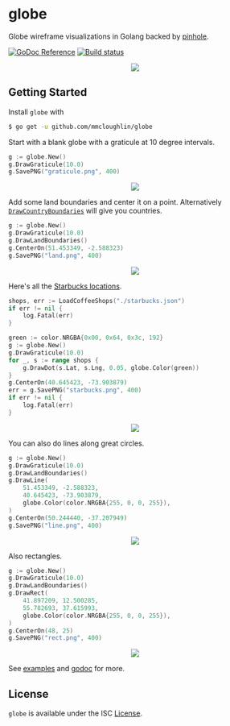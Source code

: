 # globe

Globe wireframe visualizations in Golang backed by
[pinhole](https://github.com/tidwall/pinhole).

[![GoDoc Reference](http://img.shields.io/badge/godoc-reference-5272B4.svg?style=flat-square)](http://godoc.org/github.com/mmcloughlin/globe)
[![Build status](https://img.shields.io/travis/mmcloughlin/globe.svg?style=flat-square)](https://travis-ci.org/mmcloughlin/globe)





<p align="center"><img src="http://i.imgur.com/1xkWn2v.png" /></p>

## Getting Started

Install `globe` with

```sh
$ go get -u github.com/mmcloughlin/globe
```

Start with a blank globe with a graticule at 10 degree intervals.

```go
g := globe.New()
g.DrawGraticule(10.0)
g.SavePNG("graticule.png", 400)
```
<p align="center"><img src="http://i.imgur.com/XcfK1VI.png" /></p>

Add some land boundaries and center it on a point. Alternatively
[`DrawCountryBoundaries`](https://godoc.org/github.com/mmcloughlin/globe#Globe.DrawCountryBoundaries)
will give you countries.

```go
g := globe.New()
g.DrawGraticule(10.0)
g.DrawLandBoundaries()
g.CenterOn(51.453349, -2.588323)
g.SavePNG("land.png", 400)
```
<p align="center"><img src="http://i.imgur.com/VNsNySI.png" /></p>

Here's all the [Starbucks locations](https://github.com/mmcloughlin/starbucks).

```go
shops, err := LoadCoffeeShops("./starbucks.json")
if err != nil {
	log.Fatal(err)
}

green := color.NRGBA{0x00, 0x64, 0x3c, 192}
g := globe.New()
g.DrawGraticule(10.0)
for _, s := range shops {
	g.DrawDot(s.Lat, s.Lng, 0.05, globe.Color(green))
}
g.CenterOn(40.645423, -73.903879)
err = g.SavePNG("starbucks.png", 400)
if err != nil {
	log.Fatal(err)
}
```
<p align="center"><img src="http://i.imgur.com/FyZABLE.png" /></p>

You can also do lines along great circles.

```go
g := globe.New()
g.DrawGraticule(10.0)
g.DrawLandBoundaries()
g.DrawLine(
	51.453349, -2.588323,
	40.645423, -73.903879,
	globe.Color(color.NRGBA{255, 0, 0, 255}),
)
g.CenterOn(50.244440, -37.207949)
g.SavePNG("line.png", 400)
```
<p align="center"><img src="http://i.imgur.com/6WLCWv8.png" /></p>

Also rectangles.

```go
g := globe.New()
g.DrawGraticule(10.0)
g.DrawLandBoundaries()
g.DrawRect(
	41.897209, 12.500285,
	55.782693, 37.615993,
	globe.Color(color.NRGBA{255, 0, 0, 255}),
)
g.CenterOn(48, 25)
g.SavePNG("rect.png", 400)
```
<p align="center"><img src="http://i.imgur.com/KJfIl9l.png" /></p>

See [examples](examples/) and
[godoc](https://godoc.org/github.com/mmcloughlin/globe) for more.

## License

`globe` is available under the ISC [License](/LICENSE).